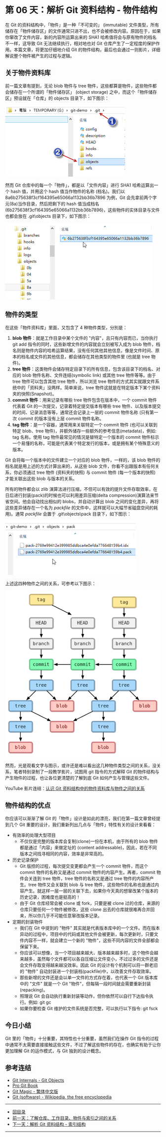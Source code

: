 第 06 天：解析 Git 资料结构 - 物件结构
=====================================================

在 Git 的资料结构中，「物件」是一种「不可变的」 (immutable) 文件类型，所有储存在「物件储存区」的文件通常只进不出，也不会被修改内容。原因在于，如果你窜改了文件内容，新的内容所运算出来的 SHA1 哈希值将会与原有物件的档名不一样，这导致 Git 无法继续执行，相对地也对 Git 仓库产生了一定程度的保护作用。本篇文章，将更加仔细地介绍 Git 的物件结构，最后也会通过一则影片，详细解说整个物件被产生的过程与逻辑。

关于物件资料库
------------

前一篇文章有提到，无论 blob 物件与 tree 物件，这些都算是物件，这些物件都会储存在一个所谓的「物件储存区」 (object storage) 之中，而这个「物件储存区」预设就在「仓库」的 objects 目录下，如下图示：

![image](figures/06/01.png)

然而 Git 仓库中的每一个「物件」，都是以「文件内容」进行 SHA1 哈希运算出一个 hash 值，并用这个 hash 值当作物件的名称 (档名)。我们以 8a6b275638f3cf164395e65066a1132bb36b7896 为例，Git 会先拿前两个字元(8a)当作目录，然后把剩下的 hash 值当成档名 (6b275638f3cf164395e65066a1132bb36b7896)，这些物件的实体目录与文件也都会放在 .git\objects 目录下，如下图示：

![image](figures/06/02.png)

物件的类型
---------

在这些「物件资料库」里面，又包含了 4 种物件类型，分別是：

1. **blob 物件**：就是工作目录中某个文件的 "内容"，且只有内容而已，当你执行 git add 指令的同时，这些新增文件的内容就会立刻被写入成为 blob 物件，档名则是物件内容的哈希运算结果，没有任何其他其他信息，像是文件时间、原本的档名或文件的其他信息，都会储存在其他类型的物件里 (也就是 tree 物件)。
2. **tree 物件**：这类物件会储存特定目录下的所有信息，包含该目录下的档名、对应的 blob 物件名称、文件连结(symbolic link) 或其他 tree 物件等等。由于 tree 物件可以包含其他 tree 物件，所以浏览 tree 物件的方式其实就跟文件系统中的「资料夹」没两样。简单来说，tree 物件这就是在特定版本下某个资料夹的快照(Snapshot)。
3. **commit 物件**：用来记录有哪些 tree 物件包含在版本中，一个 commit 物件代表着 Git 的一次提交，记录着特定提交版本有哪些 tree 物件、以及版本提交的时间、记录消息等等，通常还会记录上一层的 commit 物件名称 (只有第一次 commit 的版本没有上层 commit 物件名称。
4. **tag 物件**：是一个容器，通常用来关联特定一个 commit 物件 (也可以关联到特定 blob、tree 物件)，并额外储存一些额外的参考信息(metadata)，例如: tag 名称。使用 tag 物件最常见的情況是替特定一个版本的 commit 物件标示一个易懂的名称，可能是代表某个特定发行的版本，或是拥有某个特殊意义的版本。

Git 会将每一个版本中的文件建立一个对应的 blob 物件，一样的，该 blob 物件的档名就是用上述的方式计算出来的，从这些 blob 文件，你看不出跟版本有任何关系，你必须通过 tree 物件 (资料夹的快照) 与 commit 物件 (每一个版本的快照) 才能关联出这些 blob 与版本的关系。

所有的物件都会以 zlib 演算法进行压缩，不但可以有效的提升文件存取效率，在日后进行封装(pack)的时候也可以利用差异压缩(delta compression)演算法来节省空间。他会自动找出相似的 blobs，并自动计算出 blob 之间的变化差异，再将这些差异储存在一个名为 *packfile* 的文件中，这样就可以大幅节省磁盘空间的耗用)。通常 *packfile* 会置于 .git\objects\pack 目录下，如下图示：


![image](figures/06/03.png)

上述这四种物件之间的关系，可参考以下图示：

![image](figures/06/04.png)

然而，光是观看文字与图示，或许还是难以看出这几种物件类型之间的关系，没关系，笔者特别录制了一段教学影片，试图用 git 指令的方式解释 Git 的物件结构与产生物件的过程，也让各位更清楚的了解到底 Git 如何产生与管理这些文件。

YouTube 影片连结：[认识 Git 资料结构中的物件资料库与物件之间的关系](https://www.youtube.com/watch?v=PZbSRy_ow0U)

物件结构的优点
------------

你应该可以渐渐了解 Git 的「物件」设计是如此的漂亮，我们在第一篇文章曾经提到几个 Git 重要的设计，我们重新列出几点与「物件」特性有关的设计来看看：

* 有效率的处理大型项目
	* 不仅仅是完整的版本库会复制(clone)一份在本机，由于所有的 blob 物件都是通过「内容」来做定址的 (content addressable)，因此，若在不同版本之间找寻相同的内容，效率是非常高的。
* 历史记录保护
	* Git 版控的过程，每次提交变更都会产生一个 commit 物件，而这个 commit 物件的名称又是通过 commit 物件的内容产生。再者，commit 物件会关连到 tree 物件，tree 物件的名称又是通过 tree 物件的内容所产生。tree 物件又会关联到 blob 与 tree 物件，这些物件的名称也是通过内容产生。就这样一层一层的关联下去，如果你今天真的想窜改某个版本的历史记录，困难度也是挺高的！
	* 由于 Git 仓库经常会被 clone 或 fork，只要是被 clone 过的仓库，来源的仓库只要任何一个物件被修改，这些 clone 出去的仓库就很难再合并回来，所以你几乎不可能任意窜改版本记录。
* 定期的封装物件
	* 我们在 Git 中提到的 "物件" 其实就是代表版本库中的一个文件。而在版本异动的过程中，项目中的代码或其他文件会被更新，每次更新时，只要文件内容不一样，就会建立一个新的 "物件"，这些不同内容的文件全部都会保留下来。
	* 你应该可以想像，当一个项目越来越大、版本越来越多时，这个物件会越来越多，虽然每个文件都可以各自压缩让文件变小，不过过多的文件还是会文件存取变得越来越没效率。因此 Git 的设计有个机制可以将一群老旧的 "物件" 自动封装进一个封装档(packfile)中，以改善文件存取效率。
	* 那些新增的文件还是会以单一文件的方式存在着，也代表一个 Git 版本库中的 "文件" 就是一个 Git "物件"，但每隔一段时间就会需要重新封装(repacking)。
	* 照理说 Git 会自动执行重新封装等动作，但你依然可以自行下达指令执行。例如: git gc
	* 如果你要检查 Git 维护的文件系统是否完整，可以执行以下指令: git fsck


今日小结
-------

Git 里的「物件」十分重要，其特性也十分重要，虽然我们在操作 Git 指令的过程中通常不太需要直接接触这些文件，不过了解这些物件的存在，也确实有助于让你更加理解 Git 的运作模式，与 Git 独到的设计概念。



参考连结
-------

* [Git Internals - Git Objects](https://git-scm.com/book/en/Git-Internals-Git-Objects)
* [Pro Git Book](https://progit.org/)
* [Git Magic - 繁体中文版](https://www-cs-students.stanford.edu/~blynn/gitmagic/intl/zh_tw/)
* [Git (software) - Wikipedia, the free encyclopedia](https://en.wikipedia.org/wiki/Git_(software) "Git (software) - Wikipedia, the free encyclopedia")




-------
* [回目录](README.md)
* [前一天：了解仓库、工作目录、物件与索引之间的关系](05.md)
* [下一天：解析 Git 资料结构 - 索引结构](07.md)

-------


